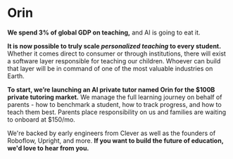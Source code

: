 # Orin

**We spend 3% of global GDP on teaching,** and AI is going to eat it.

**It is now possible to truly scale _personalized teaching_ to every student.** Whether it comes direct to consumer or through institutions, there will exist a software layer responsible for teaching our children. Whoever can build that layer will be in command of one of the most valuable industries on Earth.

**To start, we’re launching an AI private tutor named Orin for the $100B private tutoring market.** We manage the full learning journey on behalf of parents - how to benchmark a student, how to track progress, and how to teach them best. Parents place responsibility on us and families are waiting to onboard at $150/mo.

We're backed by early engineers from Clever as well as the founders of Roboflow, Upright, and more. **If you want to build the future of education, we'd love to hear from you.**
